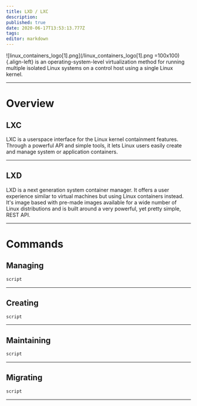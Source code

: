 ```yaml
---
title: LXD / LXC
description: 
published: true
date: 2020-06-17T13:53:13.777Z
tags: 
editor: markdown
---
```


![linux_containers_logo[1].png](/linux_containers_logo[1].png =100x100){.align-left}
is an operating-system-level virtualization method
for running multiple isolated Linux systems on a control host using a single Linux kernel.

---

# Overview
## LXC
LXC is a userspace interface for the Linux kernel containment features.
Through a powerful API and simple tools, it lets Linux users easily create and manage system or application containers.

---

## LXD
LXD is a next generation system container manager. It offers a user experience similar to virtual machines but using Linux containers instead.
It's image based with pre-made images available for a wide number of Linux distributions and is built around a very powerful, yet pretty simple, REST API.

---

# Commands
## Managing
```bash
script
```
---

## Creating
```bash
script
```
---

## Maintaining
```bash
script
```
---

## Migrating
```bash
script
```

---